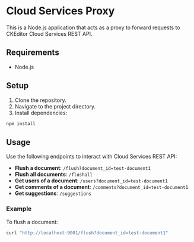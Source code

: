 # Cloud Services Proxy

This is a Node.js application that acts as a proxy to forward requests to CKEditor Cloud Services REST API.

## Requirements

- Node.js

## Setup

1. Clone the repository.
2. Navigate to the project directory.
3. Install dependencies:

```bash
npm install
```

## Usage

Use the following endpoints to interact with Cloud Services REST API:

- **Flush a document**: `/flush?document_id=test-document1`
- **Flush all documents**: `/flushall`
- **Get users of a document**: `/users?document_id=test-document1`
- **Get comments of a document**: `/comments?document_id=test-document1`
- **Get suggestions**: `/suggestions`

### Example

To flush a document:

```bash
curl "http://localhost:9001/flush?document_id=test-document1"
```
